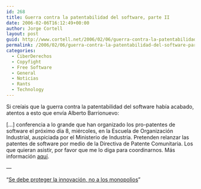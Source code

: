 ```yaml
---
id: 268
title: Guerra contra la patentabilidad del software, parte II
date: 2006-02-06T16:12:49+00:00
author: Jorge Cortell
layout: post
guid: http://www.cortell.net/2006/02/06/guerra-contra-la-patentabilidad-del-software-parte-ii/
permalink: /2006/02/06/guerra-contra-la-patentabilidad-del-software-parte-ii/
categories:
  - CiberDerechos
  - Copyfight
  - Free Software
  - General
  - Noticias
  - Rants
  - Technology
---
```

Si creí­ais que la guerra contra la patentabilidad del software habí­a acabado, atentos a esto que enví­a Alberto Barrionuevo:

[&#8230;] conferencia a lo grande que han organizado los pro-patentes de software el próximo dí­a 8, miércoles, en la Escuela de Organización Industrial, auspiciada por el Ministerio de Industria. Pretenden relanzar las patentes de software por medio de la Directiva de Patente Comunitaria. Los que quieran asistir, por favor que me lo diga para coordinarnos. Más información [aquí­](http://www.eoi.es/paginasasp/agenda_mostrar.asp?ID_EVENTO=361).
  
&#8212;
  
&#8220;[Se debe proteger la innovación, no a los monopolios](http://economic-majority.com)&#8221;
  
~~~ LEX INIUSTA NON EST LEX ~~